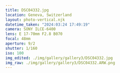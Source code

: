 ```yaml
---
title: DSC04332.jpg
location: Geneva, Switzerland
layout: photo-vertical.njk
datetime_taken: "2024:03:24 17:49:19"
camera: SONY ILCE-6400
lens: E 17-70mm F2.8 B070
focal: 48mm
aperture: 9/2
shutter: 1/160
iso: 100
img_edited: ./img/gallery/gallery3/DSC04332.jpg
img_raw: ./img/gallery/gallery3/DSC04332.ARW.png
---
```

